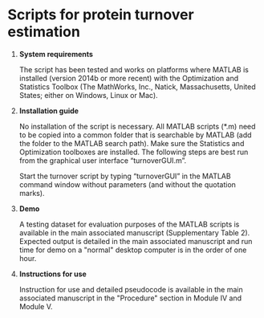 # Scripts for protein turnover estimation

1. **System requirements**

	The script has been tested and works on platforms where MATLAB is installed (version 2014b or more recent) with the Optimization and Statistics Toolbox (The MathWorks, Inc., Natick, Massachusetts, United States; either on Windows, Linux or Mac).

2. **Installation guide**

	No installation of the script is necessary.
	All MATLAB scripts (*.m) need to be copied into a common folder that is searchable by MATLAB (add the folder to the MATLAB search path). Make sure the Statistics and Optimization toolboxes are installed. The following steps are best run from the graphical user interface “turnoverGUI.m”.

	Start the turnover script by typing “turnoverGUI” in the MATLAB command window without parameters (and without the quotation marks).

3. **Demo**

	A testing dataset for evaluation purposes of the MATLAB scripts is available in the main associated manuscript (Supplementary Table 2). Expected output is detailed in the main associated manuscript and run time for demo on a "normal" desktop computer is in the order of one hour.

4. **Instructions for use**

	Instruction for use and detailed pseudocode is available in the main associated manuscript in the "Procedure" section in Module IV and Module V.
